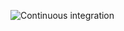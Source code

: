 ![Continuous integration](https://github.com/ivanschuetz/capi-core/actions/workflows/actions.yml/badge.svg)
